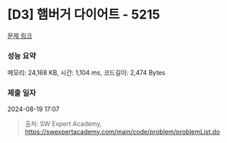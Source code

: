 # [D3] 햄버거 다이어트 - 5215 

[문제 링크](https://swexpertacademy.com/main/code/problem/problemDetail.do?contestProbId=AWT-lPB6dHUDFAVT) 

### 성능 요약

메모리: 24,168 KB, 시간: 1,104 ms, 코드길이: 2,474 Bytes

### 제출 일자

2024-08-19 17:07



> 출처: SW Expert Academy, https://swexpertacademy.com/main/code/problem/problemList.do